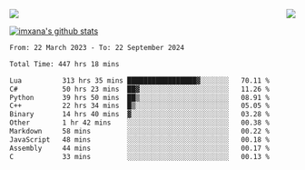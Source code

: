 <p>
  <a href="https://count.getloli.com/"><img src="https://count.getloli.com/get/@xana.readme?theme=moebooru-h"></a>
  <img src="https://weather-icon.journeyad.repl.co/@hangzhou?v=1" align="right">
</p>


<a href="https://github.com/imxana"><img align="center" src="https://github-readme-stats.vercel.app/api?username=imxana&show_icons=true&include_all_commits=true&hide_border=tru&custom_title=imxana%27s%20Github%20Stats" alt="imxana's github stats" /></a> 

<!--START_SECTION:waka-->

```txt
From: 22 March 2023 - To: 22 September 2024

Total Time: 447 hrs 18 mins

Lua          313 hrs 35 mins █████████████████▓░░░░░░░   70.11 %
C#           50 hrs 23 mins  ██▓░░░░░░░░░░░░░░░░░░░░░░   11.26 %
Python       39 hrs 50 mins  ██▒░░░░░░░░░░░░░░░░░░░░░░   08.91 %
C++          22 hrs 34 mins  █▒░░░░░░░░░░░░░░░░░░░░░░░   05.05 %
Binary       14 hrs 40 mins  ▓░░░░░░░░░░░░░░░░░░░░░░░░   03.28 %
Other        1 hr 42 mins    ░░░░░░░░░░░░░░░░░░░░░░░░░   00.38 %
Markdown     58 mins         ░░░░░░░░░░░░░░░░░░░░░░░░░   00.22 %
JavaScript   48 mins         ░░░░░░░░░░░░░░░░░░░░░░░░░   00.18 %
Assembly     44 mins         ░░░░░░░░░░░░░░░░░░░░░░░░░   00.17 %
C            33 mins         ░░░░░░░░░░░░░░░░░░░░░░░░░   00.13 %
```

<!--END_SECTION:waka-->
